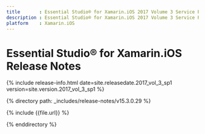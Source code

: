 ```yaml
---
title       : Essential Studio® for Xamarin.iOS 2017 Volume 3 Service Pack 1 Release Notes
description : Essential Studio® for Xamarin.iOS 2017 Volume 3 Service Pack 1 Release Notes
platform    : Xamarin.iOS
---
```


# Essential Studio® for Xamarin.iOS Release Notes

{% include release-info.html date=site.releasedate.2017_vol_3_sp1 version=site.version.2017_vol_3_sp1 %} 

{% directory path: _includes/release-notes/v15.3.0.29 %}

{% include {{file.url}} %}

{% enddirectory %}